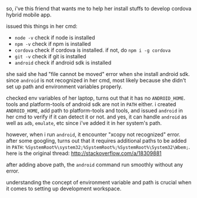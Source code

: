 so, i've this friend that wants me to help her install stuffs to develop cordova hybrid mobile app.

issued this things in her cmd:

- `node -v` check if node is installed
- `npm -v` check if npm is installed
- `cordova` check if cordova is installed. if not, do `npm i -g cordova`
- `git -v` check if git is installed
- `android` check if android sdk is installed

she said she had "file cannot be moved" error when she install android sdk. since `android` is not recognized in her cmd, most likely because she didn't set up path and environment variables properly. 

checked env variables of her laptop, turns out that it has no `ANDROID_HOME`. tools and platform-tools of android sdk are not in `PATH` either. i created `ANDROID_HOME`, add path to platform-tools and tools, and issued `android` in her cmd to verify if it can detect it or not. and yes, it can handle `android` as well as `adb`, `emulate`, etc since i've added it in her system's path.

however, when i run `android`, it encounter "xcopy not recognized" error. after some googling, turns out that it requires additional paths to be added in `PATH`: `%SystemRoot%\system32;%SystemRoot%;%SystemRoot%\System32\Wbem;`. here is the original thread: http://stackoverflow.com/a/18309881

after adding above path, the `android` command run smoothly without any error.

understanding the concept of environment variable and path is crucial when it comes to setting up development workspace.
